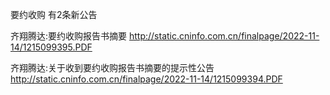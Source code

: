 要约收购 有2条新公告 

齐翔腾达:要约收购报告书摘要 http://static.cninfo.com.cn/finalpage/2022-11-14/1215099395.PDF 

齐翔腾达:关于收到要约收购报告书摘要的提示性公告 http://static.cninfo.com.cn/finalpage/2022-11-14/1215099394.PDF 

